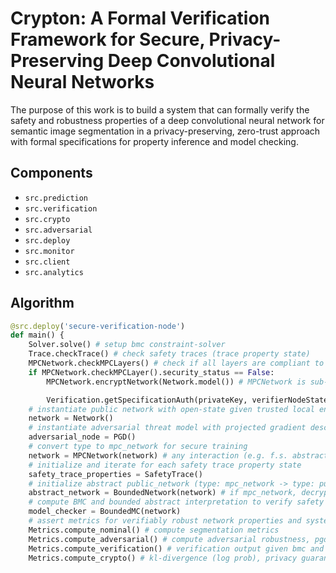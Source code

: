 # Crypton: A Formal Verification Framework for Secure, Privacy-Preserving Deep Convolutional Neural Networks
The purpose of this work is to build a system that can formally verify the safety and robustness properties of a deep convolutional neural network for semantic image segmentation in a privacy-preserving, zero-trust approach with formal specifications for property inference and model checking.


## Components
- `src.prediction`
- `src.verification`
- `src.crypto`
- `src.adversarial`
- `src.deploy`
- `src.monitor`
- `src.client`
- `src.analytics`


## Algorithm
```python
@src.deploy('secure-verification-node')
def main() {
	Solver.solve() # setup bmc constraint-solver
	Trace.checkTrace() # check safety traces (trace property state)	
	MPCNetwork.checkMPCLayers() # check if all layers are compliant to MPC protocol 
	if MPCNetwork.checkMPCLayer().security_status == False:
		MPCNetwork.encryptNetwork(Network.model()) # MPCNetwork is sub-node of Network 

    	Verification.getSpecificationAuth(privateKey, verifierNodeState) # get auth to compute trace specifications with MPCNetwork
	# instantiate public network with open-state given trusted local environment
	network = Network()
	# instantiate adversarial threat model with projected gradient descent (perturb gradient updates, perturb input_image with uncorrelated pixelwise guassian noise) 
	adversarial_node = PGD()
	# convert type to mpc_network for secure training
	network = MPCNetwork(network) # any interaction (e.g. f.s. abstraction, adversarial attack) is computed on network independent of encrypted type to test robustness either way (authorizing self-inflicted adversarial attack on party nodes computing on network node)
	# initialize and iterate for each safety trace property state
	safety_trace_properties = SafetyTrace()
	# initialize abstract public_network (type: mpc_network -> type: public_network) for open computational graph state
	abstract_network = BoundedNetwork(network) # if mpc_network, decrypt metadata, input vector norm and execution state necessary to generate abstraction
	# compute BMC and bounded abstract interpretation to verify safety properties on public_network (updates sent to mpc_network also update parent state of public_network)
	model_checker = BoundedMC(network)
	# assert metrics for verifiably robust network properties and system behavior with abstract domain
	Metrics.compute_nominal() # compute segmentation metrics
	Metrics.compute_adversarial() # compute adversarial robustness, pgd_attack_metrics
	Metrics.compute_verification() # verification output given bmc and abstract interpretation, violations / sound specifications met, termination_state, counterexample_trace_state
	Metrics.compute_crypto() # kl-divergence (log prob), privacy guarantee

```


